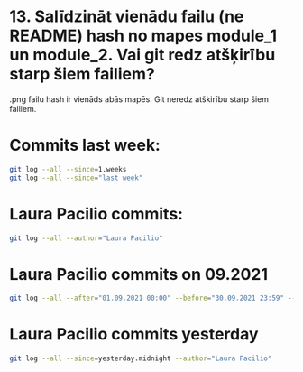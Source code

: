 # 13. Salīdzināt vienādu failu (ne README) hash no mapes module_1 un module_2. Vai git redz atšķirību starp šiem failiem?
.png failu hash ir vienāds abās mapēs. Git neredz atškirību starp šiem failiem.

# Commits last week:
```sh
git log --all --since=1.weeks
git log --all --since="last week"
```

# Laura Pacilio commits:
```sh
git log --all --author="Laura Pacilio"
```

# Laura Pacilio commits on 09.2021
```sh
git log --all --after="01.09.2021 00:00" --before="30.09.2021 23:59" --author="Laura Pacilio"
```

# Laura Pacilio commits yesterday
```sh
git log --all --since=yesterday.midnight --author="Laura Pacilio"
```

